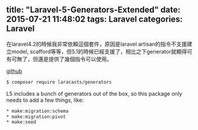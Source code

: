title: "Laravel-5-Generators-Extended"
date: 2015-07-21 11:48:02
tags: Laravel
categories: Laravel
---
在laravel4.2的時候我非常依賴這個套件，原因是laravel artisan的指令不支援建立model, scafford等等，但5.1的時候已經支援了，相比之下generator就顯得可有可無了，但還是提供了幾個指令可以使用。

<!-- more -->

[github](https://github.com/laracasts/Laravel-5-Generators-Extended)

``` bash
$ composer require laracasts/generators
```

L5 includes a bunch of generators out of the box, so this package only needs to add a few things, like:

``` bash
* make:migration:schema
* make:migration:pivot
* make:seed
```
